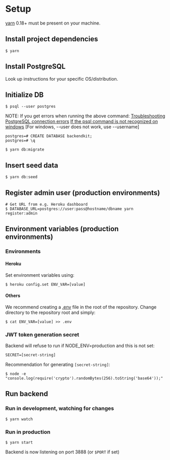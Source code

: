 # Setup

[yarn](https://github.com/yarnpkg/yarn) 0.18+ must be present on your machine.

## Install project dependencies
```
$ yarn
```

## Install PostgreSQL

Look up instructions for your specific OS/distribution.

## Initialize DB
```
$ psql --user postgres
```

NOTE: If you get errors when running the above command:
[Troubleshooting PostgreSQL connection errors](/docs/POSTGRESQL.md)
[If the psql command is not recognized on windows](https://stackoverflow.com/questions/30401460/postgres-psql-not-recognized-as-an-internal-or-external-command)
[For windows, --user does not work, use --username]
```
postgres=# CREATE DATABASE backendkit;
postgres=# \q
```

```
$ yarn db:migrate
```

## Insert seed data
```
$ yarn db:seed
```

## Register admin user (production environments)
```
# Get URL from e.g. Heroku dashboard
$ DATABASE_URL=postgres://user:pass@hostname/dbname yarn register:admin
```

## Environment variables (production environments)
### Environments
#### Heroku

Set environment variables using:

```
$ heroku config.set ENV_VAR=[value]
```

#### Others

We recommend creating a [.env](https://www.npmjs.com/package/dotenv) file in
the root of the repository. Change directory to the repository root and simply:

```
$ cat ENV_VAR=[value] >> .env
```

### JWT token generation secret
Backend will refuse to run if NODE_ENV=production and this is not set:
```
SECRET=[secret-string]
```

Recommendation for generating `[secret-string]`:
```
$ node -e "console.log(require('crypto').randomBytes(256).toString('base64'));"
```

## Run backend
### Run in development, watching for changes
```
$ yarn watch
```

### Run in production
```
$ yarn start
```

Backend is now listening on port 3888 (or `$PORT` if set)
